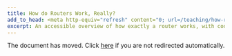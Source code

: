 ```yaml
---
title: How do Routers Work, Really?
add_to_head: <meta http-equiv="refresh" content="0; url=/teaching/how-routers-work/" />
excerpt: An accessible overview of how exactly a router works, with code examples.
---
```


The document has moved. Click [here](/teaching/how-routers-work/) if you are not redirected automatically.
